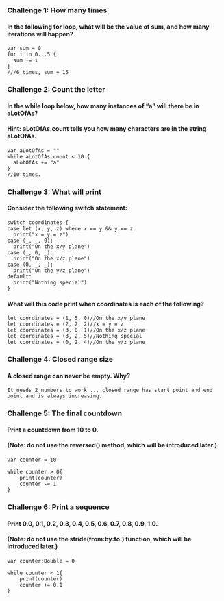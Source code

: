 ### Challenge 1: How many times
#### In the following for loop, what will be the value of sum, and how many iterations will happen?
```
var sum = 0
for i in 0...5 {
  sum += i
}
///6 times, sum = 15
```
### Challenge 2: Count the letter
#### In the while loop below, how many instances of “a” will there be in aLotOfAs? 
#### Hint: aLotOfAs.count tells you how many characters are in the string aLotOfAs.
```
var aLotOfAs = ""
while aLotOfAs.count < 10 {
  aLotOfAs += "a"
}
//10 times.
```

### Challenge 3: What will print
#### Consider the following switch statement:
```
switch coordinates {
case let (x, y, z) where x == y && y == z:
  print("x = y = z")
case (_, _, 0):
  print("On the x/y plane")
case (_, 0, _):
  print("On the x/z plane")
case (0, _, _):
  print("On the y/z plane")
default:
  print("Nothing special")
}
```
#### What will this code print when coordinates is each of the following?
```
let coordinates = (1, 5, 0)//On the x/y plane
let coordinates = (2, 2, 2)//x = y = z
let coordinates = (3, 0, 1)//On the x/z plane
let coordinates = (3, 2, 5)//Nothing special
let coordinates = (0, 2, 4)//On the y/z plane
```
### Challenge 4: Closed range size
#### A closed range can never be empty. Why?
```
It needs 2 numbers to work ... closed range has start point and end point and is always increasing.
```

### Challenge 5: The final countdown
#### Print a countdown from 10 to 0.
#### (Note: do not use the reversed() method, which will be introduced later.)

```
var counter = 10

while counter > 0{
    print(counter)
    counter -= 1
}
```

### Challenge 6: Print a sequence
#### Print 0.0, 0.1, 0.2, 0.3, 0.4, 0.5, 0.6, 0.7, 0.8, 0.9, 1.0.
#### (Note: do not use the stride(from:by:to:) function, which will be introduced later.)

```
var counter:Double = 0

while counter < 1{
    print(counter)
    counter += 0.1
}
```
